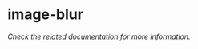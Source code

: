 # image-blur

_Check the [related documentation](https://docs.swiss-ai-center.ch/reference/services/image-blur) for more information._
